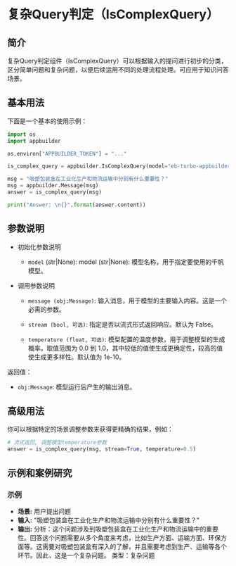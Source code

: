 # 复杂Query判定（IsComplexQuery）

## 简介
复杂Query判定组件（IsComplexQuery）可以根据输入的提问进行初步的分类，区分简单问题和复杂问题，以便后续运用不同的处理流程处理。可应用于知识问答场景。

## 基本用法

下面是一个基本的使用示例：

```python
import os
import appbuilder

os.environ["APPBUILDER_TOKEN"] = "..."

is_complex_query = appbuilder.IsComplexQuery(model="eb-turbo-appbuilder")

msg = "吸塑包装盒在工业化生产和物流运输中分别有什么重要性？"
msg = appbuilder.Message(msg)
answer = is_complex_query(msg)

print("Answer: \n{}".format(answer.content))
```

## 参数说明

* 初始化参数说明

  - `model` (str|None): model (str|None): 模型名称，用于指定要使用的千帆模型。
  
* 调用参数说明

  - `message (obj:Message)`: 输入消息，用于模型的主要输入内容。这是一个必需的参数。

  - `stream (bool, 可选)`: 指定是否以流式形式返回响应。默认为 False。

  - `temperature (float, 可选)`: 模型配置的温度参数，用于调整模型的生成概率。取值范围为 0.0 到 1.0，其中较低的值使生成更确定性，较高的值使生成更多样性。默认值为 1e-10。

返回值：

- `obj:Message`: 模型运行后产生的输出消息。

## 高级用法

你可以根据特定的场景调整参数来获得更精确的结果，例如：

```python
# 流式返回, 调整模型temperature参数
answer = is_complex_query(msg, stream=True, temperature=0.5)
```

## 示例和案例研究

### 示例

- **场景:** 用户提出问题
- **输入:** "吸塑包装盒在工业化生产和物流运输中分别有什么重要性？"
- **输出:** 分析：这个问题涉及到吸塑包装盒在工业化生产和物流运输中的重要性。回答这个问题需要从多个角度来考虑，比如生产方面、运输方面、环保方面等。这需要对吸塑包装盒有深入的了解，并且需要考虑到生产、运输等各个环节。因此，这是一个复杂问题。
类型：复杂问题